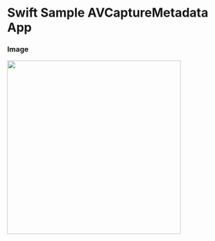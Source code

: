 # Swift Sample AVCaptureMetadata App

### Image
<img src=https://raw.githubusercontent.com/tailup0/sampleAVCaptureMetadataApp/master/Assets/sample.png width=400px>
